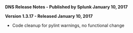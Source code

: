 **DNS Release Notes - Published by Splunk January 10, 2017**


**Version 1.3.17 - Released January 10, 2017**

* Code cleanup for pylint warnings, no functional change
